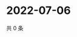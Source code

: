 # 2022-07-06

共 0 条

<!-- BEGIN WEIBO -->
<!-- 最后更新时间 Wed Jul 06 2022 18:01:23 GMT+0800 (China Standard Time) -->

<!-- END WEIBO -->
